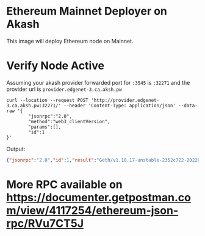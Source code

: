 # Ethereum Mainnet Deployer on Akash
This image will deploy Ethereum node on Mainnet.

# Verify Node Active
Assuming your akash provider forwarded port for `:3545` is `:32271` and the provider url is `provider.edgenet-3.ca.aksh.pw`

```shell
curl --location --request POST 'http://provider.edgenet-3.ca.aksh.pw:32271/' --header 'Content-Type: application/json' --data-raw '{
        "jsonrpc":"2.0",
        "method":"web3_clientVersion",
        "params":[],
        "id":1
}'
```

Output:
```json
{"jsonrpc":"2.0","id":1,"result":"Geth/v1.10.17-unstable-2352c722-20220316/linux-amd64/go1.17.8"}
```


# More RPC available on https://documenter.getpostman.com/view/4117254/ethereum-json-rpc/RVu7CT5J